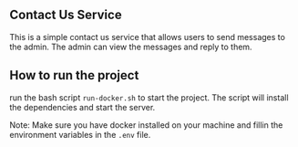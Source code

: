 ## Contact Us Service

This is a simple contact us service that allows users to send messages to the admin. The admin can view the messages and reply to them.

## How to run the project

run the bash script `run-docker.sh` to start the project. The script will install the dependencies and start the server.

Note: Make sure you have docker installed on your machine and fillin the environment variables in the `.env` file.
